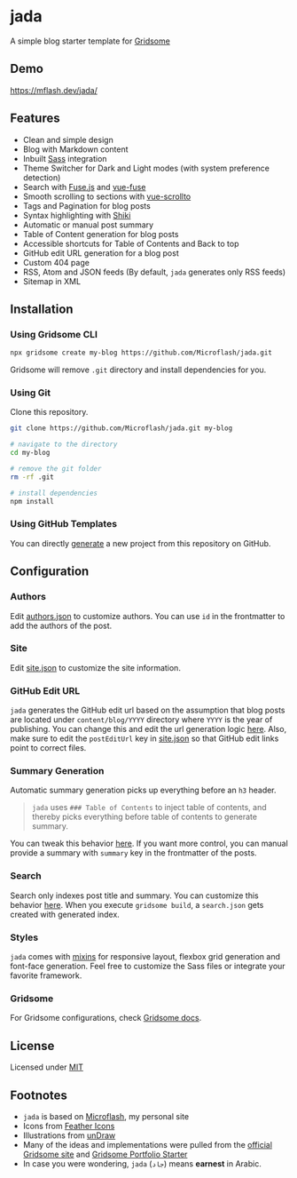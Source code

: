 # jada

A simple blog starter template for [Gridsome](https://gridsome.org/)

## Demo

<https://mflash.dev/jada/>

## Features

- Clean and simple design
- Blog with Markdown content
- Inbuilt [Sass](https://sass-lang.com/) integration
- Theme Switcher for Dark and Light modes (with system preference detection)
- Search with [Fuse.js](https://fusejs.io/) and [vue-fuse](https://github.com/shayneo/vue-fuse)
- Smooth scrolling to sections with [vue-scrollto](https://github.com/rigor789/vue-scrollTo)
- Tags and Pagination for blog posts
- Syntax highlighting with [Shiki](https://github.com/octref/shiki)
- Automatic or manual post summary
- Table of Content generation for blog posts
- Accessible shortcuts for Table of Contents and Back to top
- GitHub edit URL generation for a blog post
- Custom 404 page
- RSS, Atom and JSON feeds (By default, `jada` generates only RSS feeds)
- Sitemap in XML

## Installation

### Using Gridsome CLI

```sh
npx gridsome create my-blog https://github.com/Microflash/jada.git
```

Gridsome will remove `.git` directory and install dependencies for you.

### Using Git

Clone this repository.

```sh
git clone https://github.com/Microflash/jada.git my-blog

# navigate to the directory
cd my-blog

# remove the git folder
rm -rf .git

# install dependencies
npm install
```

### Using GitHub Templates

You can directly [generate](https://github.com/Microflash/jada/generate) a new project from this repository on GitHub.

## Configuration

### Authors

Edit [authors.json](./data/authors.json) to customize authors. You can use `id` in the frontmatter to add the authors of the post.

### Site

Edit [site.json](./data/site.json) to customize the site information. 

### GitHub Edit URL

`jada` generates the GitHub edit url based on the assumption that blog posts are located under `content/blog/YYYY` directory where `YYYY` is the year of publishing. You can change this and edit the url generation logic [here](https://github.com/Microflash/jada/blob/419dcba706576d90de3879bd98091dc35fffcade/src/templates/Post.vue#L76). Also, make sure to edit the `postEditUrl` key in [site.json](./data/site.json) so that GitHub edit links point to correct files.

### Summary Generation

Automatic summary generation picks up everything before an `h3` header. 

> `jada` uses `### Table of Contents` to inject table of contents, and thereby picks everything before table of contents to generate summary. 

You can tweak this behavior [here](https://github.com/Microflash/jada/blob/73285b674e0b9ffc075093168362dc9ea850823f/gridsome.server.js#L10). If you want more control, you can manual provide a summary with `summary` key in the frontmatter of the posts.

### Search

Search only indexes post title and summary. You can customize this behavior [here](https://github.com/Microflash/jada/blob/419dcba706576d90de3879bd98091dc35fffcade/src/components/SearchBox.vue#L61). When you execute `gridsome build`, a `search.json` gets created with generated index.

### Styles

`jada` comes with [mixins](./src/assets/scss/_mixins.scss) for responsive layout, flexbox grid generation and font-face generation. Feel free to customize the Sass files or integrate your favorite framework.

### Gridsome

For Gridsome configurations, check [Gridsome docs](https://gridsome.org/docs/).

## License

Licensed under [MIT](https://github.com/Microflash/microflash.github.io/blob/release/LICENSE.md)

## Footnotes

- `jada` is based on [Microflash](https://github.com/Microflash/microflash.github.io), my personal site
- Icons from [Feather Icons](https://feathericons.com/)
- Illustrations from [unDraw](https://undraw.co/)
- Many of the ideas and implementations were pulled from the [official Gridsome site](https://github.com/gridsome/gridsome.org) and [Gridsome Portfolio Starter](https://github.com/drehimself/gridsome-portfolio-starter)
- In case you were wondering, `jada` (`جاد`) means **earnest** in Arabic.

